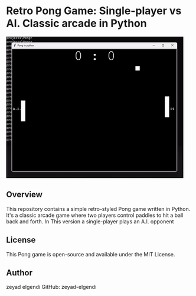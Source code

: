 # Retro Pong Game: Single-player vs AI. Classic arcade in Python

![Pong Demo](Pong-Demo.gif)

## Overview

This repository contains a simple retro-styled Pong game written in Python. It's a classic arcade game where two players control paddles to hit a ball back and forth. In This version a single-player plays an A.I. opponent

## License
This Pong game is open-source and available under the MIT License.

## Author
zeyad elgendi
GitHub: zeyad-elgendi
